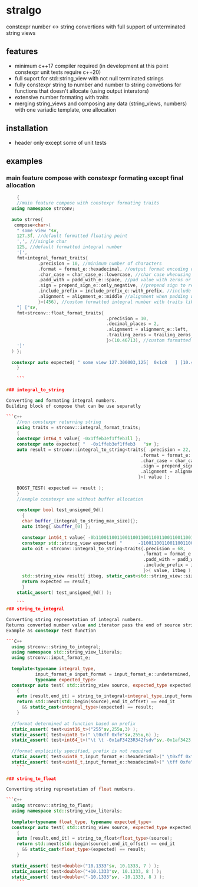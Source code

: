 # stralgo
constexpr number &lt;-> string convertions with full support of unterminated string views

## features

* minimum c++17 compiler required (in development at this point constexpr unit tests require c++20)
* full suport for std::string_view with not null terminated strings
* fully constexpr string to number and number to string convetions for functions that doesn't allocate (using output interators)
* extensive number formating with traits
* merging string_views and composing any data (string_views, numbers) with one variadic template, one allocation


## installation

* header only except some of unit tests

## examples
### main feature compose with constexpr formating except final allocation
```C++
    {
    //main feature compose with constexpr formating traits
  using namespace strconv;
  
  auto strres{ 
   compose<char>(
    " some view "sv,
    127.3f, //default formatted floating point 
    ',', ///single char
    125, //default formatted integral number
    '[',
    fmt<integral_format_traits{
            .precision = 10, //minimum number of characters
            .format = format_e::hexadecimal, //output format encoding of digit numbers
            .char_case = char_case_e::lowercase, //char case whenusing hexadecimal format
            .padd_with = padd_with_e::space, //pad value with zeros or space when precision is higher than value representation
            .sign = prepend_sign_e::only_negative, //prepend sign to result string
            .include_prefix = include_prefix_e::with_prefix, //include prefix when defined for format ex: for hexadecimal 0x
            .alignment = alignment_e::middle //alignment when padding with space
            }>(456), //custom formatted integral number with traits like in integral_to_string
    "] ["sv,
    fmt<strconv::float_format_traits{
                                      .precision = 10,
                                      .decimal_places = 2,
                                      .alignment = alignment_e::left,
                                      .trailing_zeros = trailing_zeros_e::skip
                                      }>(10.46713), //custom formatted floating point number with traits like in float_to_string
    ']'
  ) };
  
  constexpr auto expected{ " some view 127.300003,125[  0x1c8   ] [10.46     ]"sv };
    }
    
    ```
    
### integral_to_string

Converting and formating integral numbers.
Building block of compose that can be use separatly

```C++
    //non constexpr returning string
    using traits = strconv::integral_format_traits;
    {
    constexpr int64_t value{ -0x1ffeb3ef1ffeb3ll };
    constexpr auto expected{ "  -0x1ffeb3ef1ffeb3   "sv };
    auto result = strconv::integral_to_string<traits{ .precision = 22,
                                                   .format = format_e::hexadecimal,
                                                   .char_case = char_case_e::lowercase,
                                                   .sign = prepend_sign_e::only_negative,
                                                   .alignment = alignment_e::middle
                                                  }>( value );
                                                  
    BOOST_TEST( expected == result );
    }
    //exmple constexpr use without buffer allocation
    
    constexpr bool test_unsigned_9d()
      {
      char buffer_[integral_to_string_max_size]{};
      auto itbeg{ &buffer_[0] };
      
      constexpr int64_t value{ -0b1100110011001100110011001100110011001100110011001100110011001ll };
      constexpr std::string_view expected{ "      -1100110011001100110011001100110011001100110011001100110011001" };
      auto oit = strconv::integral_to_string<traits{.precision = 68,
                                                    .format = format_e::binary,
                                                    .padd_with = padd_with_e::space,
                                                    .include_prefix = include_prefix_e::no_prefix
                                                    }>( value, itbeg );
      std::string_view result{ itbeg, static_cast<std::string_view::size_type>(oit-itbeg) };
      return expected == result;
      }
    static_assert( test_unsigned_9d() );
    
    ```
### string_to_integral

Converting string represetation of integral numbers.
Returns converted number value and iterator pass the end of source string view where conversion stopped
Example as constexpr test function

```C++
  using strconv::string_to_integral;
  using namespace std::string_view_literals;
  using strconv::input_format_e;
  
  template<typename integral_type,
           input_format_e input_format = input_format_e::undetermined,
           typename expected_type>
  constexpr auto test( std::string_view source, expected_type expected, int end_it_offset )
    {
    auto [result,end_it] = string_to_integral<integral_type,input_format>(source);
    return std::next(std::begin(source),end_it_offset) == end_it
      && static_cast<integral_type>(expected) == result;
    }
    
  //format determined at function based on prefix
  static_assert( test<uint16_t>("255"sv,255u,3) );
  static_assert( test<uint8_t>(" \t0xff 0xfe"sv,255u,6) );
  static_assert( test<int64_t>("\t \t -0x1aF3423R342fsdv"sv,-0x1af3423,14) );
  
  //format explicitly specified, prefix is not required
  static_assert( test<uint8_t,input_format_e::hexadecimal>(" \t0xff 0xfe"sv,255u,6) );
  static_assert( test<uint8_t,input_format_e::hexadecimal>(" \tff 0xfe"sv,255u,4) );
    ```
    
### string_to_float

Converting string represetation of float numbers.

```C++
  using strconv::string_to_float;
  using namespace std::string_view_literals;
  
  template<typename float_type, typename expected_type>
  constexpr auto test( std::string_view source, expected_type expected, int end_it_offset )
    {
    auto [result,end_it] = string_to_float<float_type>(source);
    return std::next(std::begin(source),end_it_offset) == end_it
      && static_cast<float_type>(expected) == result;
    }
    
  static_assert( test<double>("10.1333"sv, 10.1333, 7 ) );
  static_assert( test<double>("+10.1333"sv, 10.1333, 8 ) );
  static_assert( test<double>("-10.1333"sv, -10.1333, 8 ) );
    ```
